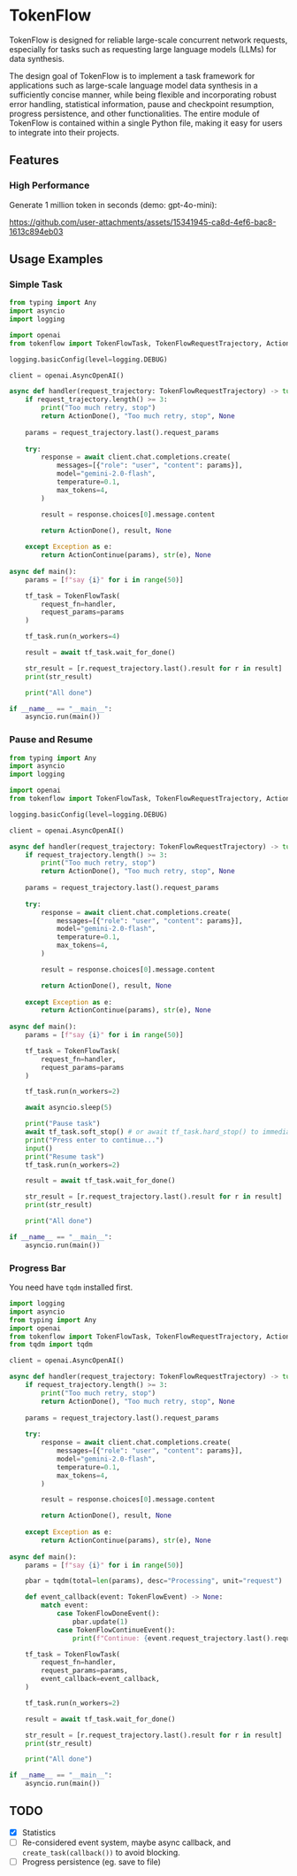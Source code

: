# TokenFlow
TokenFlow is designed for reliable large-scale concurrent network requests, especially for tasks such as requesting large language models (LLMs) for data synthesis.

The design goal of TokenFlow is to implement a task framework for applications such as large-scale language model data synthesis in a sufficiently concise manner, while being flexible and incorporating robust error handling, statistical information, pause and checkpoint resumption, progress persistence, and other functionalities. The entire module of TokenFlow is contained within a single Python file, making it easy for users to integrate into their projects.

## Features

### High Performance

Generate 1 million token in seconds (demo: gpt-4o-mini):

https://github.com/user-attachments/assets/15341945-ca8d-4ef6-bac8-1613c894eb03

## Usage Examples

### Simple Task

```python
from typing import Any
import asyncio
import logging

import openai
from tokenflow import TokenFlowTask, TokenFlowRequestTrajectory, ActionDone, ActionContinue, TokenFlowAction

logging.basicConfig(level=logging.DEBUG)

client = openai.AsyncOpenAI()

async def handler(request_trajectory: TokenFlowRequestTrajectory) -> tuple[TokenFlowAction, Any]:
    if request_trajectory.length() >= 3:
        print("Too much retry, stop")
        return ActionDone(), "Too much retry, stop", None
    
    params = request_trajectory.last().request_params
    
    try:
        response = await client.chat.completions.create(
            messages=[{"role": "user", "content": params}],
            model="gemini-2.0-flash",
            temperature=0.1,
            max_tokens=4,
        )

        result = response.choices[0].message.content

        return ActionDone(), result, None
    
    except Exception as e:
        return ActionContinue(params), str(e), None
    
async def main():
    params = [f"say {i}" for i in range(50)]

    tf_task = TokenFlowTask(
        request_fn=handler,
        request_params=params
    )

    tf_task.run(n_workers=4)

    result = await tf_task.wait_for_done()

    str_result = [r.request_trajectory.last().result for r in result]
    print(str_result)

    print("All done")

if __name__ == "__main__":
    asyncio.run(main())
```

### Pause and Resume

```python
from typing import Any
import asyncio
import logging

import openai
from tokenflow import TokenFlowTask, TokenFlowRequestTrajectory, ActionDone, ActionContinue, TokenFlowAction

logging.basicConfig(level=logging.DEBUG)

client = openai.AsyncOpenAI()

async def handler(request_trajectory: TokenFlowRequestTrajectory) -> tuple[TokenFlowAction, Any]:
    if request_trajectory.length() >= 3:
        print("Too much retry, stop")
        return ActionDone(), "Too much retry, stop", None
    
    params = request_trajectory.last().request_params
    
    try:
        response = await client.chat.completions.create(
            messages=[{"role": "user", "content": params}],
            model="gemini-2.0-flash",
            temperature=0.1,
            max_tokens=4,
        )

        result = response.choices[0].message.content

        return ActionDone(), result, None
    
    except Exception as e:
        return ActionContinue(params), str(e), None
    
async def main():
    params = [f"say {i}" for i in range(50)]

    tf_task = TokenFlowTask(
        request_fn=handler,
        request_params=params
    )

    tf_task.run(n_workers=2)

    await asyncio.sleep(5)

    print("Pause task")
    await tf_task.soft_stop() # or await tf_task.hard_stop() to immediately stop the task
    print("Press enter to continue...")
    input()
    print("Resume task")
    tf_task.run(n_workers=2)

    result = await tf_task.wait_for_done()

    str_result = [r.request_trajectory.last().result for r in result]
    print(str_result)

    print("All done")

if __name__ == "__main__":
    asyncio.run(main())
```

### Progress Bar

You need have `tqdm` installed first.

```python
import logging
import asyncio
from typing import Any
import openai
from tokenflow import TokenFlowTask, TokenFlowRequestTrajectory, ActionDone, ActionContinue, TokenFlowAction, TokenFlowEvent, TokenFlowDoneEvent, TokenFlowContinueEvent
from tqdm import tqdm

client = openai.AsyncOpenAI()

async def handler(request_trajectory: TokenFlowRequestTrajectory) -> tuple[TokenFlowAction, Any]:
    if request_trajectory.length() >= 3:
        print("Too much retry, stop")
        return ActionDone(), "Too much retry, stop", None
    
    params = request_trajectory.last().request_params
    
    try:
        response = await client.chat.completions.create(
            messages=[{"role": "user", "content": params}],
            model="gemini-2.0-flash",
            temperature=0.1,
            max_tokens=4,
        )

        result = response.choices[0].message.content

        return ActionDone(), result, None
    
    except Exception as e:
        return ActionContinue(params), str(e), None
    
async def main():
    params = [f"say {i}" for i in range(50)]

    pbar = tqdm(total=len(params), desc="Processing", unit="request")

    def event_callback(event: TokenFlowEvent) -> None:
        match event:
            case TokenFlowDoneEvent():
                pbar.update(1)
            case TokenFlowContinueEvent():
                print(f"Continue: {event.request_trajectory.last().request_params}")

    tf_task = TokenFlowTask(
        request_fn=handler,
        request_params=params,
        event_callback=event_callback,
    )

    tf_task.run(n_workers=2)

    result = await tf_task.wait_for_done()

    str_result = [r.request_trajectory.last().result for r in result]
    print(str_result)

    print("All done")

if __name__ == "__main__":
    asyncio.run(main())
```

## TODO
- [x] Statistics
- [ ] Re-considered event system, maybe async callback, and `create_task(callback())` to avoid blocking.
- [ ] Progress persistence (eg. save to file)
